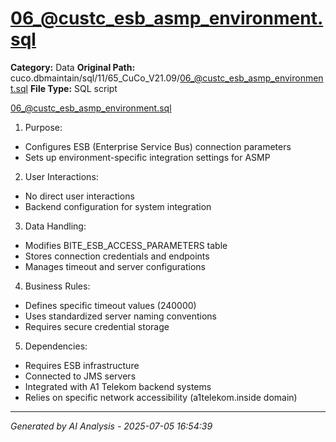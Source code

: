 # 06_@custc_esb_asmp_environment.sql

**Category:** Data
**Original Path:** cuco.dbmaintain/sql/11/65_CuCo_V21.09/06_@custc_esb_asmp_environment.sql
**File Type:** SQL script

06_@custc_esb_asmp_environment.sql

1. Purpose:
- Configures ESB (Enterprise Service Bus) connection parameters
- Sets up environment-specific integration settings for ASMP

2. User Interactions:
- No direct user interactions
- Backend configuration for system integration

3. Data Handling:
- Modifies BITE_ESB_ACCESS_PARAMETERS table
- Stores connection credentials and endpoints
- Manages timeout and server configurations

4. Business Rules:
- Defines specific timeout values (240000)
- Uses standardized server naming conventions
- Requires secure credential storage

5. Dependencies:
- Requires ESB infrastructure
- Connected to JMS servers
- Integrated with A1 Telekom backend systems
- Relies on specific network accessibility (a1telekom.inside domain)

---
*Generated by AI Analysis - 2025-07-05 16:54:39*
